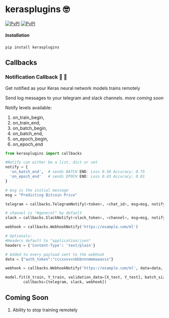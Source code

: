 # kerasplugins 🤓
[![PyPI](https://img.shields.io/pypi/v/kerasplugins.svg)]()
[![PyPI](https://img.shields.io/pypi/l/kerasplugins.svg)]()

##### Installation
```
pip install kerasplugins
```

## Callbacks
### Notification Callback 📮 💬
Get notified as your Keras neural network models trains remotely

Send log messages to your telegram and slack channels. *more coming soon*

Notify levels available:
1) on_train_begin,
2) on_train_end,
3) on_batch_begin,
4) on_batch_end,
5) on_epoch_begin,
6) on_epoch_end


```python
from kerasplugins import callbacks

#Notify can either be a list, dict or set
notify = { 
  'on_batch_end',  # sends BATCH END: Loss 0.50 Accuracy: 0.75
  'on_epoch_end'   # sends EPOCH END: Loss 0.43 Accuracy: 0.81
}

# msg is the initial message
msg = "Predicting Bitcoin Price"

telegram = callbacks.TelegramNotify(<token>, <chat_id>, msg=msg, notify=notify)

# channel is "#general" by default
slack = callbacks.SlackNotify(<slack_token>, <channel>, msg=msg, notify=notify)

webhook = callbacks.WebhookNotify('https://example.com/ml')

# Optionals:
#Headers default to "application/json"
headers = {'Content-Type': 'text/plain'}

# Added to every payload sent to the webhook
data = {"auth_token":"cccxxxvvvbbbnnnmmmaaasss"}

webhook = callbacks.WebhookNotify('https://example.com/ml', data=data, headers=headers)

model.fit(X_train, Y_train, validation_data=[X_test, Y_test], batch_size=256, epochs=10,
        callbacks=[telegram, slack, webhook])
```

## Coming Soon
1) Ability to stop training remotely
